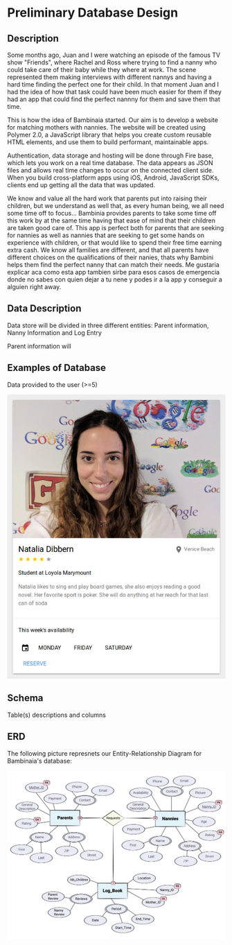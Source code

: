 # Preliminary Database Design

## Description
Some months ago, Juan and I were watching an episode of the famous TV show "Friends", where Rachel and Ross where trying to find a nanny who could take care of their baby while they where at work. The scene represented them making interviews with different nannys and having a hard time finding the perfect one for their child. In that moment Juan and I had the idea of how that task could have been much easier for them if they had an app that could find the perfect nannny for them and save them that time.

This is how the idea of Bambinaia started. Our aim is to develop a website for matching mothers with nannies. The website will be created using Polymer 2.0, a JavaScript library that helps you create custom reusable HTML elements, and use them to build performant, maintainable apps.

Authentication, data storage and hosting will be done through Fire base, which lets you work on a real time database. The data appears as JSON files and allows real time changes to occur on the connected client side. When you build cross-platform apps using iOS, Android, JavaScript SDKs, clients end up getting all the data that was updated.

We know and value all the hard work that parents put into raising their children, but we understand as well that, as every human being, we all need some time off to focus… Bambinia provides parents to take some time off this work by at the same time having that ease of mind that their children are taken good care of. This app is perfect both for parents that are seeking for nannies as well as nannies that are seeking to get some hands on experience with children, or that would like to spend their free time earning extra cash. We know all families are different, and that all parents have different choices on the qualifications of their nanies, thats why Bambini helps them find the perfect nanny that can match their needs. Me gustaria explicar aca como esta app tambien sirbe para esos casos de emergencia donde no sabes con quien dejar a tu nene y podes ir a la app y conseguir a alguien right away.

## Data Description

Data store will be divided in three different entities: Parent information, Nanny Information and Log Entry

Parent information will

## Examples of Database
Data provided to the user (>=5)

![usercard](./screens/usercard.png)



## Schema

Table(s) descriptions and columns

## ERD
The following picture represnets our Entity-Relationship Diagram for Bambinaia's database:



![Bambinaia_ERD](./screens/Bambinaia_ERD.png)
